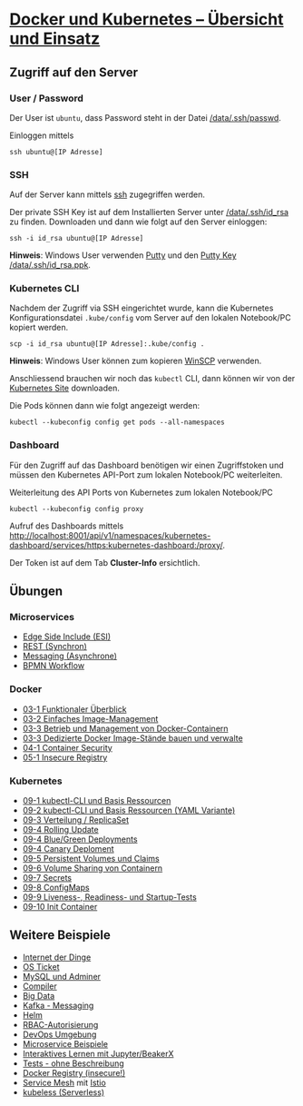 # [Docker und Kubernetes – Übersicht und Einsatz ](https://www.digicomp.ch/trends/docker-trainings/docker-und-kubernetes-uebersicht-und-einsatz)

Zugriff auf den Server
----------------------

### User / Password

Der User ist `ubuntu`, dass Password steht in der Datei [/data/.ssh/passwd](/data/.ssh/passwd).

Einloggen mittels

    ssh ubuntu@[IP Adresse]

### SSH

Auf der Server kann mittels [ssh](https://wiki.ubuntuusers.de/SSH/) zugegriffen werden.

Der private SSH Key ist auf dem Installierten Server unter [/data/.ssh/id_rsa](/data/.ssh/id_rsa) zu finden. Downloaden und dann wie folgt auf den Server einloggen:

    ssh -i id_rsa ubuntu@[IP Adresse]
    
**Hinweis**: Windows User verwenden [Putty](https://www.putty.org/) und den [Putty Key /data/.ssh/id_rsa.ppk](/data/.ssh/id_rsa.ppk). 

### Kubernetes CLI

Nachdem der Zugriff via SSH eingerichtet wurde, kann die Kubernetes Konfigurationsdatei `.kube/config` vom Server auf den lokalen Notebook/PC kopiert werden.

    scp -i id_rsa ubuntu@[IP Adresse]:.kube/config .
    
**Hinweis**: Windows User können zum kopieren [WinSCP](https://winscp.net/eng/docs/lang:de) verwenden.

Anschliessend brauchen wir noch das `kubectl` CLI, dann können wir von der [Kubernetes Site](https://kubernetes.io/de/docs/tasks/tools/install-kubectl/#installation-der-kubectl-anwendung-mit-curl) downloaden.

Die Pods können dann wie folgt angezeigt werden:

    kubectl --kubeconfig config get pods --all-namespaces

### Dashboard

Für den Zugriff auf das Dashboard benötigen wir einen Zugriffstoken und müssen den Kubernetes API-Port zum lokalen Notebook/PC weiterleiten.
    
Weiterleitung des API Ports von Kubernetes zum lokalen Notebook/PC

    kubectl --kubeconfig config proxy
    
Aufruf des Dashboards mittels [http://localhost:8001/api/v1/namespaces/kubernetes-dashboard/services/https:kubernetes-dashboard:/proxy/](http://localhost:8001/api/v1/namespaces/kubernetes-dashboard/services/https:kubernetes-dashboard:/proxy/). 

Der Token ist auf dem Tab **Cluster-Info** ersichtlich.           

Übungen
-------

### Microservices

* [Edge Side Include (ESI)](:32188/notebooks/work/demo/Microservices-ESI.ipynb)
* [REST (Synchron)](:32188/notebooks/work/demo/Microservices-REST.ipynb)
* [Messaging (Asynchrone)](:32188/notebooks/work/demo/Microservices-Messaging.ipynb)
* [BPMN Workflow](:32188/notebooks/work/demo/Microservices-BPMN.ipynb)

### Docker

* [03-1 Funktionaler Überblick](:32188/notebooks/work/03-1-Docker.ipynb)
* [03-2 Einfaches Image-Management](:32188/notebooks/work/03-2-Docker.ipynb)
* [03-3 Betrieb und Management von Docker-Containern](:32188/notebooks/work/03-3-Docker.ipynb)
* [03-3 Dedizierte Docker Image-Stände bauen und verwalte](:32188/notebooks/work/03-4-Docker.ipynb)
* [04-1 Container Security](:32188/notebooks/work/04-1-ContainerSecurity.ipynb)
* [05-1 Insecure Registry](:32188/notebooks/work/05-1-Registry.ipynb)

### Kubernetes

* [09-1 kubectl-CLI und Basis Ressourcen](:32188/notebooks/work/09-1-kubectl.ipynb)
* [09-2 kubectl-CLI und Basis Ressourcen (YAML Variante)](:32188/notebooks/work/09-2-YAML.ipynb)
* [09-3 Verteilung / ReplicaSet](:32188/notebooks/work/09-3-ReplicaSet.ipynb)
* [09-4 Rolling Update](:32188/notebooks/work/09-4-Deployment.ipynb)
* [09-4 Blue/Green Deployments](:32188/notebooks/work/09-4-Deployment-BlueGreen.ipynb)
* [09-4 Canary Deploment](:32188/notebooks/work/09-4-Deployment-Canary.ipynb)
* [09-5 Persistent Volumes und Claims](:32188/notebooks/work/09-5-hostPath.ipynb)
* [09-6 Volume Sharing von Containern](:32188/notebooks/work/09-6-Volume.ipynb)
* [09-7 Secrets](:32188/notebooks/work/09-7-Secrets.ipynb)
* [09-8 ConfigMaps](:32188/notebooks/work/09-8-ConfigMap.ipynb)
* [09-9 Liveness-, Readiness- und Startup-Tests](:32188/notebooks/work/09-9-Tests.ipynb)
* [09-10 Init Container](:32188/notebooks/work/09-10-Init.ipynb)

Weitere Beispiele
-----------------

* [Internet der Dinge](https://github.com/mc-b/duk/iot)
* [OS Ticket](https://github.com/mc-b/duk/osticket)
* [MySQL und Adminer](https://github.com/mc-b/duk/mysql)
* [Compiler](https://github.com/mc-b/duk/compiler)
* [Big Data](https://github.com/mc-b/duk/bigdata)
* [Kafka - Messaging](https://github.com/mc-b/duk/kafka) 
* [Helm](https://github.com/mc-b/duk/helm)
* [RBAC-Autorisierung](https://github.com/mc-b/duk/rbac/)
* [DevOps Umgebung](https://github.com/mc-b/duk/devops)
* [Microservice Beispiele](https://github.com/mc-b/duk/misegr)
* [Interaktives Lernen mit Jupyter/BeakerX](https://github.com/mc-b/duk/jupyter)
* [Tests - ohne Beschreibung](https://github.com/mc-b/duk/test)
* [Docker Registry (insecure!)](https://github.com/mc-b/duk/registry/)
* [Service Mesh](https://github.com/mc-b/duk/istio/) mit [Istio](http://istio.io)
* [kubeless (Serverless)](https://github.com/mc-b/duk/kubeless/)